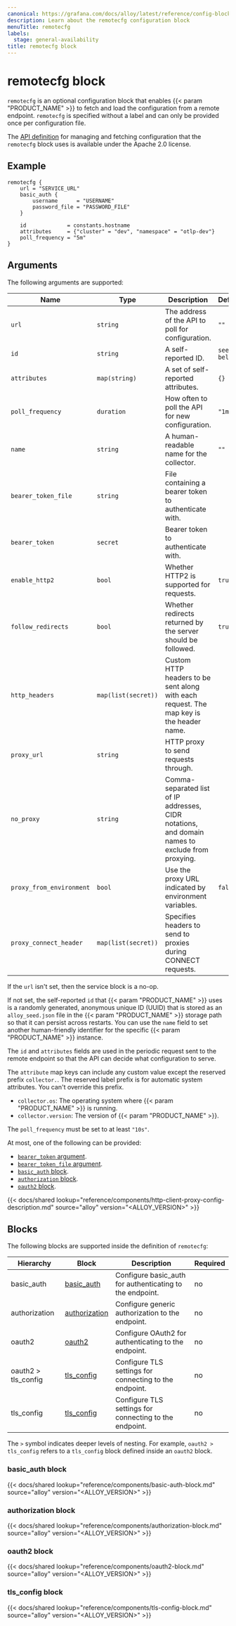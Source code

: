 ```yaml
---
canonical: https://grafana.com/docs/alloy/latest/reference/config-blocks/remotecfg/
description: Learn about the remotecfg configuration block
menuTitle: remotecfg
labels:
  stage: general-availability
title: remotecfg block
---
```


# remotecfg block

`remotecfg` is an optional configuration block that enables {{< param "PRODUCT_NAME" >}} to fetch and load the configuration from a remote endpoint.
`remotecfg` is specified without a label and can only be provided once per configuration file.

The [API definition][] for managing and fetching configuration that the `remotecfg` block uses is available under the Apache 2.0 license.

## Example

```alloy
remotecfg {
    url = "SERVICE_URL"
    basic_auth {
        username      = "USERNAME"
        password_file = "PASSWORD_FILE"
    }

    id             = constants.hostname
    attributes     = {"cluster" = "dev", "namespace" = "otlp-dev"}
    poll_frequency = "5m"
}
```

## Arguments

The following arguments are supported:

| Name                     | Type                | Description                                                                                      | Default     | Required |
| ------------------------ | ------------------- | ------------------------------------------------------------------------------------------------ | ----------- | -------- |
| `url`                    | `string`            | The address of the API to poll for configuration.                                                | `""`        | no       |
| `id`                     | `string`            | A self-reported ID.                                                                              | `see below` | no       |
| `attributes`             | `map(string)`       | A set of self-reported attributes.                                                               | `{}`        | no       |
| `poll_frequency`         | `duration`          | How often to poll the API for new configuration.                                                 | `"1m"`      | no       |
| `name`                   | `string`            | A human-readable name for the collector.                                                         | `""`        | no       |
| `bearer_token_file`      | `string`            | File containing a bearer token to authenticate with.                                             |             | no       |
| `bearer_token`           | `secret`            | Bearer token to authenticate with.                                                               |             | no       |
| `enable_http2`           | `bool`              | Whether HTTP2 is supported for requests.                                                         | `true`      | no       |
| `follow_redirects`       | `bool`              | Whether redirects returned by the server should be followed.                                     | `true`      | no       |
| `http_headers`           | `map(list(secret))` | Custom HTTP headers to be sent along with each request. The map key is the header name.          |             | no       |
| `proxy_url`              | `string`            | HTTP proxy to send requests through.                                                             |             | no       |
| `no_proxy`               | `string`            | Comma-separated list of IP addresses, CIDR notations, and domain names to exclude from proxying. |             | no       |
| `proxy_from_environment` | `bool`              | Use the proxy URL indicated by environment variables.                                            | `false`     | no       |
| `proxy_connect_header`   | `map(list(secret))` | Specifies headers to send to proxies during CONNECT requests.                                    |             | no       |

If the `url` isn't set, then the service block is a no-op.

If not set, the self-reported `id` that {{< param "PRODUCT_NAME" >}} uses is a randomly generated, anonymous unique ID (UUID) that is stored as an `alloy_seed.json` file in the {{< param "PRODUCT_NAME" >}} storage path so that it can persist across restarts.
You can use the `name` field to set another human-friendly identifier for the specific {{< param "PRODUCT_NAME" >}} instance.

The `id` and `attributes` fields are used in the periodic request sent to the
remote endpoint so that the API can decide what configuration to serve.

The `attribute` map keys can include any custom value except the reserved prefix `collector.`.
The reserved label prefix is for automatic system attributes.
You can't override this prefix.

- `collector.os`: The operating system where {{< param "PRODUCT_NAME" >}} is running.
- `collector.version`: The version of {{< param "PRODUCT_NAME" >}}.

The `poll_frequency` must be set to at least `"10s"`.

At most, one of the following can be provided:

- [`bearer_token` argument][arguments].
- [`bearer_token_file` argument][arguments].
- [`basic_auth` block][basic_auth].
- [`authorization` block][authorization].
- [`oauth2` block][oauth2].

{{< docs/shared lookup="reference/components/http-client-proxy-config-description.md" source="alloy" version="<ALLOY_VERSION>" >}}

## Blocks

The following blocks are supported inside the definition of `remotecfg`:

| Hierarchy           | Block             | Description                                              | Required |
| ------------------- | ----------------- | -------------------------------------------------------- | -------- |
| basic_auth          | [basic_auth][]    | Configure basic_auth for authenticating to the endpoint. | no       |
| authorization       | [authorization][] | Configure generic authorization to the endpoint.         | no       |
| oauth2              | [oauth2][]        | Configure OAuth2 for authenticating to the endpoint.     | no       |
| oauth2 > tls_config | [tls_config][]    | Configure TLS settings for connecting to the endpoint.   | no       |
| tls_config          | [tls_config][]    | Configure TLS settings for connecting to the endpoint.   | no       |

The `>` symbol indicates deeper levels of nesting.
For example, `oauth2 > tls_config` refers to a `tls_config` block defined inside an `oauth2` block.

### basic_auth block

{{< docs/shared lookup="reference/components/basic-auth-block.md" source="alloy" version="<ALLOY_VERSION>" >}}

### authorization block

{{< docs/shared lookup="reference/components/authorization-block.md" source="alloy" version="<ALLOY_VERSION>" >}}

### oauth2 block

{{< docs/shared lookup="reference/components/oauth2-block.md" source="alloy" version="<ALLOY_VERSION>" >}}

### tls_config block

{{< docs/shared lookup="reference/components/tls-config-block.md" source="alloy" version="<ALLOY_VERSION>" >}}

[API definition]: https://github.com/grafana/alloy-remote-config
[arguments]: #arguments
[basic_auth]: #basic_auth-block
[authorization]: #authorization-block
[oauth2]: #oauth2-block
[tls_config]: #tls_config-block
